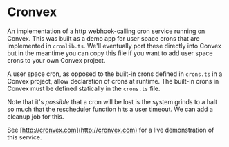 # Cronvex

An implementation of a http webhook-calling cron service running on Convex. This
was built as a demo app for user space crons that are implemented in
`cronlib.ts`. We'll eventually port these directly into Convex but in the
meantime you can copy this file if you want to add user space crons to your own
Convex project.

A user space cron, as opposed to the built-in crons defined in `crons.ts` in a
Convex project, allow declaration of crons at runtime. The built-in crons in
Convex must be defined statically in the `crons.ts` file.

Note that it's _possible_ that a cron will be lost is the system grinds to a
halt so much that the rescheduler function hits a user timeout. We can add a
cleanup job for this.

See [http://cronvex.com](http://cronvex.com) for a live demonstration of this service.
